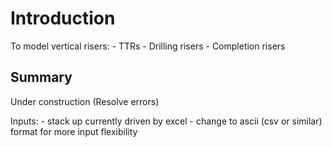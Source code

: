 # Introduction

To model vertical risers:
    - TTRs
    - Drilling risers
    - Completion risers

## Summary

Under construction (Resolve errors)

Inputs:
    - stack up currently driven by excel
    - change to ascii (csv or similar) format for more input flexibility



